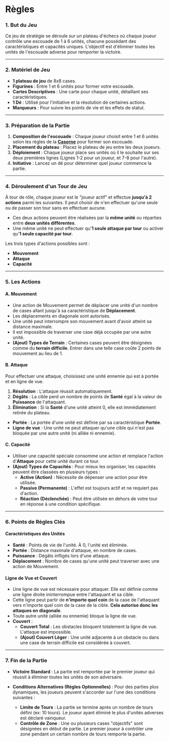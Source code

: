 

# Règles

### 1. But du Jeu
Ce jeu de stratégie se déroule sur un plateau d'échecs où chaque joueur contrôle une escouade de 1 à 6 unités, chacune possédant des caractéristiques et capacités uniques.
L'objectif est d'éliminer toutes les unités de l'escouade adverse pour remporter la victoire.

---

### 2. Matériel de Jeu
* **1 plateau de jeu** de 8x8 cases.
* **Figurines** : Entre 1 et 6 unités pour former votre escouade.
* **Cartes Descriptives** : Une carte pour chaque unité, détaillant ses caractéristiques.
* **1 Dé** : Utilisé pour l'initiative et la résolution de certaines actions.
* **Marqueurs** : Pour suivre les points de vie et les effets de statut.

---

### 3. Préparation de la Partie
1.  **Composition de l'escouade** : Chaque joueur choisit entre 1 et 6 unités selon les règles de la [**Caserne**](https://bornholm.github.io/escarmouche/barracks/) pour former son escouade.
2.  **Placement du plateau** : Placez le plateau de jeu entre les deux joueurs.
3.  **Déploiement** : Chaque joueur place ses unités où il le souhaite sur ses deux premières lignes (Lignes 1-2 pour un joueur, et 7-8 pour l'autre).
4.  **Initiative** : Lancez un dé pour déterminer quel joueur commence la partie.

---

### 4. Déroulement d'un Tour de Jeu
À tour de rôle, chaque joueur est le "joueur actif" et effectue **jusqu'à 2 actions** parmi les suivantes. Il peut choisir de n'en effectuer qu'une seule ou de passer son tour sans en effectuer aucune.

* Ces deux actions peuvent être réalisées par la **même unité** ou réparties entre **deux unités différentes**.
* Une même unité ne peut effectuer qu'**1 seule attaque par tour** ou activer qu'**1 seule capacité par tour**.

Les trois types d'actions possibles sont :
* **Mouvement**
* **Attaque**
* **Capacité**

---

### 5. Les Actions

#### A. Mouvement
* Une action de Mouvement permet de déplacer une unité d'un nombre de cases allant jusqu'à sa caractéristique de **Déplacement**.
* Les déplacements en diagonale sont autorisés.
* Une unité peut interrompre son mouvement avant d'avoir atteint sa distance maximale.
* Il est impossible de traverser une case déjà occupée par une autre unité.
* **(Ajout) Types de Terrain** : Certaines cases peuvent être désignées comme du **terrain difficile**. Entrer dans une telle case coûte 2 points de mouvement au lieu de 1.

#### B. Attaque
Pour effectuer une attaque, choisissez une unité ennemie qui est à portée et en ligne de vue.

  1.  **Résolution** : L'attaque réussit automatiquement.
  2.  **Dégâts** : La cible perd un nombre de points de **Santé** égal à la valeur de **Puissance** de l'attaquant.
  3.  **Élimination** : Si la **Santé** d'une unité atteint 0, elle est immédiatement retirée du plateau.

* **Portée** : La portée d'une unité est définie par sa caractéristique **Portée**.
* **Ligne de vue** : Une unité ne peut attaquer qu'une cible qui n'est pas bloquée par une autre unité (ni alliée ni ennemie).

#### C. Capacité
* Utiliser une capacité spéciale consomme une action et remplace l'action d'**Attaque** pour cette unité durant ce tour.
* **(Ajout) Types de Capacités** : Pour mieux les organiser, les capacités peuvent être classées en plusieurs types :
    * **Active (Action)** : Nécessite de dépenser une action pour être utilisée.
    * **Passive (Permanente)** : L'effet est toujours actif et ne requiert pas d'action.
    * **Réaction (Déclenchée)** : Peut être utilisée en dehors de votre tour en réponse à une condition spécifique.

---

### 6. Points de Règles Clés

#### Caractéristiques des Unités
* **Santé** : Points de vie de l'unité. À 0, l'unité est éliminée.
* **Portée** : Distance maximale d'attaque, en nombre de cases.
* **Puissance** : Dégâts infligés lors d'une attaque.
* **Déplacement** : Nombre de cases qu'une unité peut traverser avec une action de Mouvement.

#### Ligne de Vue et Couvert
* Une ligne de vue est nécessaire pour attaquer. Elle est définie comme une ligne droite ininterrompue entre l'attaquant et sa cible.
* Cette ligne peut partir de **n'importe quel coin** de la case de l'attaquant vers n'importe quel coin de la case de la cible. **Cela autorise donc les attaques en diagonale**.
* Toute autre unité (alliée ou ennemie) bloque la ligne de vue.
* **Couvert** :
    * **Couvert Total** : Les obstacles bloquent totalement la ligne de vue. L'attaque est impossible.
    * **(Ajout) Couvert Léger** : Une unité adjacente à un obstacle ou dans une case de terrain difficile est considérée à couvert.

---

### 7. Fin de la Partie

* **Victoire Standard** : La partie est remportée par le premier joueur qui réussit à éliminer toutes les unités de son adversaire.

* **Conditions Alternatives (Règles Optionnelles)** : Pour des parties plus dynamiques, les joueurs peuvent s'accorder sur l'une des conditions suivantes :
    * **Limite de Tours** : La partie se termine après un nombre de tours défini (ex: 10 tours). Le joueur ayant éliminé le plus d'unités adverses est déclaré vainqueur.
    * **Contrôle de Zone** : Une ou plusieurs cases "objectifs" sont désignées en début de partie. Le premier joueur à contrôler une zone pendant un certain nombre de tours remporte la partie.
